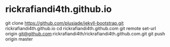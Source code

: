 # rickrafiandi4th.github.io

git clone https://github.com/plusjade/jekyll-bootstrap.git rickrafiandi4th.github.io
cd rickrafiandi4th.github.com
git remote set-url origin git@github.com:rickrafiandi4th/rickrafiandi4th.github.com.git
git push origin master
